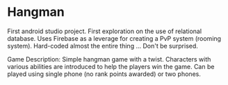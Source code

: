 # Hangman
First android studio project.
First exploration on the use of relational database.
Uses Firebase as a leverage for creating a PvP system (rooming system).
Hard-coded almost the entire thing ... Don't be surprised.

Game Description:
Simple hangman game with a twist.
Characters with various abilities are introduced to help the players win the game.
Can be played using single phone (no rank points awarded) or two phones.
